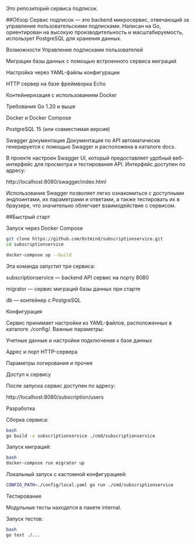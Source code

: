 Это репозиторий сервиса подписок.

##Обзор
Сервис подписок — это backend микросервис, отвечающий за управление пользовательскими подписками. Написан на Go, ориентирован на высокую производительность и масштабируемость, использует PostgreSQL для хранения данных.

Возможности
Управление подписками пользователей

Миграции базы данных с помощью встроенного сервиса миграций

Настройка через YAML-файлы конфигурации

HTTP сервер на базе фреймворка Echo

Контейнеризация с использованием Docker

Требования
Go 1.20 и выше

Docker и Docker Compose

PostgreSQL 15 (или совместимая версия)

Swagger документация
Документация по API автоматически генерируется с помощью Swagger и расположена в каталоге docs.

В проекте настроен Swagger UI, который предоставляет удобный веб-интерфейс для просмотра и тестирования API. Интерфейс доступен по адресу:

http://localhost:8080/swagger/index.html 

Использование Swagger позволяет легко ознакомиться с доступными эндпоинтами, их параметрами и ответами, а также тестировать их в браузере, что значительно облегчает взаимодействие с сервисом.

##Быстрый старт

Запуск через Docker Compose
```bash
git clone https://github.com/Ostmind/subscriptionservice.git
cd subscriptionservice

docker-compose up --build
```

Эта команда запустит три сервиса:

subscriptionservice — backend API сервис на порту 8080

migrator — сервис миграций базы данных при старте

db — контейнер с PostgreSQL

Конфигурация

Сервис принимает настройки из YAML-файлов, расположенных в каталоге ./config/. Важные параметры:

Учетные данные и настройки подключения к базе данных

Адрес и порт HTTP-сервера

Параметры логирования и прочее

Доступ к сервису

После запуска сервис доступен по адресу:

http://localhost:8080/subscription/users

Разработка

Сборка сервиса:
```bash
bash
go build -o subscriptionservice ./cmd/subscriptionservice
```
Запуск миграций:

```bash
bash
docker-compose run migrator up
```
Локальный запуск с кастомной конфигурацией:

```bash
CONFIG_PATH=./config/local.yaml go run ./cmd/subscriptionservice
```
Тестирование

Модульные тесты находятся в пакете internal.

Запуск тестов:
```bash
bash
go test ./...
```